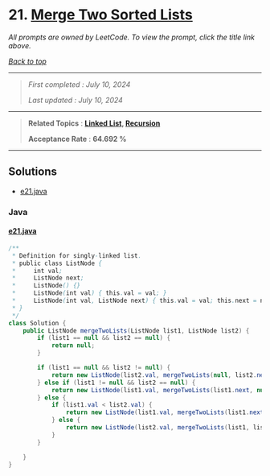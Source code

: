 # 21. [Merge Two Sorted Lists](<https://leetcode.com/problems/merge-two-sorted-lists>)

*All prompts are owned by LeetCode. To view the prompt, click the title link above.*

*[Back to top](<../README.md>)*

------

> *First completed : July 10, 2024*
>
> *Last updated : July 10, 2024*

------

> **Related Topics** : **[Linked List](<by_topic/Linked List.md>), [Recursion](<by_topic/Recursion.md>)**
>
> **Acceptance Rate** : **64.692 %**

------

## Solutions

- [e21.java](<../my-submissions/e21.java>)
### Java
#### [e21.java](<../my-submissions/e21.java>)
```Java
/**
 * Definition for singly-linked list.
 * public class ListNode {
 *     int val;
 *     ListNode next;
 *     ListNode() {}
 *     ListNode(int val) { this.val = val; }
 *     ListNode(int val, ListNode next) { this.val = val; this.next = next; }
 * }
 */
class Solution {
    public ListNode mergeTwoLists(ListNode list1, ListNode list2) {
        if (list1 == null && list2 == null) {
            return null;
        }

        if (list1 == null && list2 != null) {
            return new ListNode(list2.val, mergeTwoLists(null, list2.next));
        } else if (list1 != null && list2 == null) {
            return new ListNode(list1.val, mergeTwoLists(list1.next, null));
        } else {
            if (list1.val < list2.val) {
                return new ListNode(list1.val, mergeTwoLists(list1.next, list2));
            } else {
                return new ListNode(list2.val, mergeTwoLists(list1, list2.next));
            }
        }

    }
}
```

